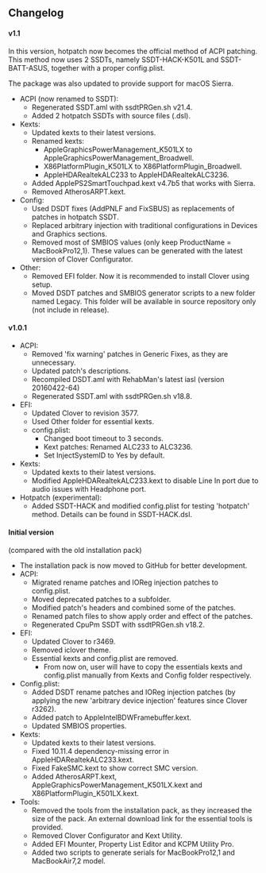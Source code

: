 ## Changelog
#### v1.1
In this version, hotpatch now becomes the official method of ACPI patching. This method now uses 2 SSDTs, namely SSDT-HACK-K501L and SSDT-BATT-ASUS, together with a proper config.plist.

The package was also updated to provide support for macOS Sierra.

* ACPI (now renamed to SSDT):
	- Regenerated SSDT.aml with ssdtPRGen.sh v21.4.
	- Added 2 hotpatch SSDTs with source files (.dsl).
* Kexts:
	- Updated kexts to their latest versions.
	- Renamed kexts:
		+ AppleGraphicsPowerManagement\_K501LX to AppleGraphicsPowerManagement\_Broadwell.
		+ X86PlatformPlugin\_K501LX to X86PlatformPlugin\_Broadwell.
		+ AppleHDARealtekALC233 to AppleHDARealtekALC3236.
	- Added ApplePS2SmartTouchpad.kext v4.7b5 that works with Sierra.
	- Removed AtherosARPT.kext.
* Config:
	- Used DSDT fixes (AddPNLF and FixSBUS) as replacements of patches in hotpatch SSDT.
	- Replaced arbitrary injection with traditional configurations in Devices and Graphics sections.
	- Removed most of SMBIOS values (only keep ProductName = MacBookPro12,1). These values can be generated with the latest version of Clover Configurator.
* Other:
	- Removed EFI folder. Now it is recommended to install Clover using setup.
	- Moved DSDT patches and SMBIOS generator scripts to a new folder named Legacy. This folder will be available in source repository only (not include in release).

#### v1.0.1
* ACPI:
	- Removed 'fix warning' patches in Generic Fixes, as they are unnecessary.
	- Updated patch's descriptions.
	- Recompiled DSDT.aml with RehabMan's latest iasl (version 20160422-64)
	- Regenerated SSDT.aml with ssdtPRGen.sh v18.8.
* EFI:
	- Updated Clover to revision 3577.
	- Used Other folder for essential kexts.
	- config.plist:
		+ Changed boot timeout to 3 seconds.
		+ Kext patches: Renamed ALC233 to ALC3236.
		+ Set InjectSystemID to Yes by default.
* Kexts:
	- Updated kexts to their latest versions.
	- Modified AppleHDARealtekALC233.kext to disable Line In port due to audio issues with Headphone port.
* Hotpatch (experimental):
	- Added SSDT-HACK and modified config.plist for testing 'hotpatch' method. Details can be found in SSDT-HACK.dsl.
		
#### Initial version
(compared with the old installation pack)

* The installation pack is now moved to GitHub for better development.
* ACPI:
	- Migrated rename patches and IOReg injection patches to config.plist.
	- Moved deprecated patches to a subfolder.
	- Modified patch's headers and combined some of the patches.
	- Renamed patch files to show apply order and effect of the patches.
	- Regenerated CpuPm SSDT with ssdtPRGen.sh v18.2.
* EFI:
	- Updated Clover to r3469.
	- Removed iclover theme.
	- Essential kexts and config.plist are removed.
		+ From now on, user will have to copy the essentials kexts and config.plist manually from Kexts and Config folder respectively.
* Config.plist:
	- Added DSDT rename patches and IOReg injection patches (by applying the new 'arbitrary device injection' features since Clover r3262).
	- Added patch to AppleIntelBDWFramebuffer.kext.
	- Updated SMBIOS properties.
* Kexts:
	- Updated kexts to their latest versions.
	- Fixed 10.11.4 dependency-missing error in AppleHDARealtekALC233.kext.
	- Fixed FakeSMC.kext to show correct SMC version.
	- Added AtherosARPT.kext, AppleGraphicsPowerManagement\_K501LX.kext and X86PlatformPlugin\_K501LX.kext.
* Tools:
	- Removed the tools from the installation pack, as they increased the size of the pack. An external download link for the essential tools is provided.
	- Removed Clover Configurator and Kext Utility.
	- Added EFI Mounter, Property List Editor and KCPM Utility Pro.
	- Added two scripts to generate serials for MacBookPro12,1 and MacBookAir7,2 model.
